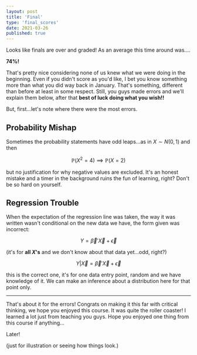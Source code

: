 ```yaml
---
layout: post
title: 'Final'
type: 'final_scores'
date: 2021-03-26
published: true
---
```


Looks like finals are over and graded! As an average this time around was....

**74%!**

That's pretty nice considering none of us knew what we were doing in the beginning. Even if you didn't score as you'd like, I bet you know something more than what you did way back in January. That's something, different than before at least in some respect. Still, you guys made errors and we'll explain them below, after that **best of luck doing what you wish!!**

But, first...let's note where there were the most errors.

## Probability Mishap

Sometimes the probability statements have odd leaps...as in $X \sim N(0,1)$ and then

$$
\mathbb{P}(X^2 = 4) \implies \mathbb{P}(X = 2)
$$

but no justification for why negative values are excluded. It's an honest mistake and a timer in the background ruins the fun of learning, right? Don't be so hard on yourself.

## Regression Trouble

When the expectation of the regression line was taken, the way it was written wasn't conditional on the new data we have, the form given was incorrect:

$$
Y = \vec{\beta}'\vec{X} + \vec{\epsilon}
$$

(it's for **all $X$'s** and we don't know about that data yet...odd, right?)

$$
Y|\vec{X} = \vec{\beta}'\vec{X} + \vec{\epsilon}
$$

this is the correct one, it's for one data entry point, random and we have knowledge of it. We can make an inference about a distribution here for that point only.

---

That's about it for the errors! Congrats on making it this far with critical thinking, we hope you enjoyed this course. It was quite the roller coaster! I learned a lot just from teaching you guys. Hope you enjoyed one thing from this course if anything...

Later!

(just for illustration or seeing how things look.)
